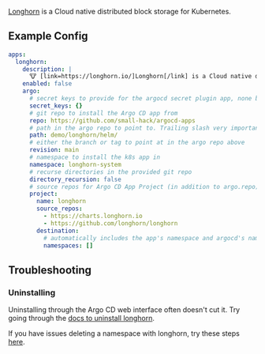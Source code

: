 [Longhorn](https://longhorn.io) is a Cloud native distributed block storage for Kubernetes.

## Example Config

```yaml
apps:
  longhorn:
    description: |
      🐮 [link=https://longhorn.io/]Longhorn[/link] is a Cloud native distributed block storage for Kubernetes.
    enabled: false
    argo:
      # secret keys to provide for the argocd secret plugin app, none by default
      secret_keys: {}
      # git repo to install the Argo CD app from
      repo: https://github.com/small-hack/argocd-apps
      # path in the argo repo to point to. Trailing slash very important!
      path: demo/longhorn/helm/
      # either the branch or tag to point at in the argo repo above
      revision: main
      # namespace to install the k8s app in
      namespace: longhorn-system
      # recurse directories in the provided git repo
      directory_recursion: false
      # source repos for Argo CD App Project (in addition to argo.repo)
      project:
        name: longhorn
        source_repos:
          - https://charts.longhorn.io
          - https://github.com/longhorn/longhorn
        destination:
          # automatically includes the app's namespace and argocd's namespace
          namespaces: []
```


## Troubleshooting

### Uninstalling

Uninstalling through the Argo CD web interface often doesn't cut it. Try going through the [docs to uninstall longhorn](https://longhorn.io/docs/1.6.0/deploy/uninstall/).

If you have issues deleting a namespace with longhorn, try these steps [here](https://github.com/small-hack/argocd-apps/tree/main?tab=readme-ov-file#troubleshooting-tips).

